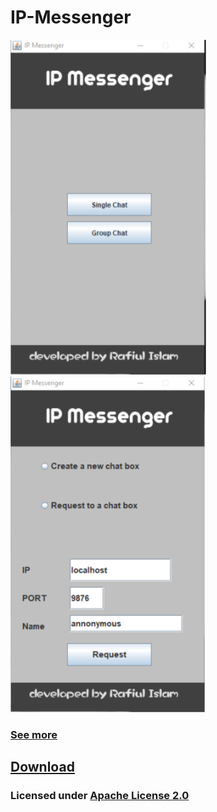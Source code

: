 # IP-Messenger
![](screenshot/opening.png)![](screenshot/o2o_panel.png)
### [See more](screenshot/)

## [Download](https://github.com/avoidcloud/IP-Messenger/releases/)
### Licensed under [Apache License 2.0](LICENSE.md)
